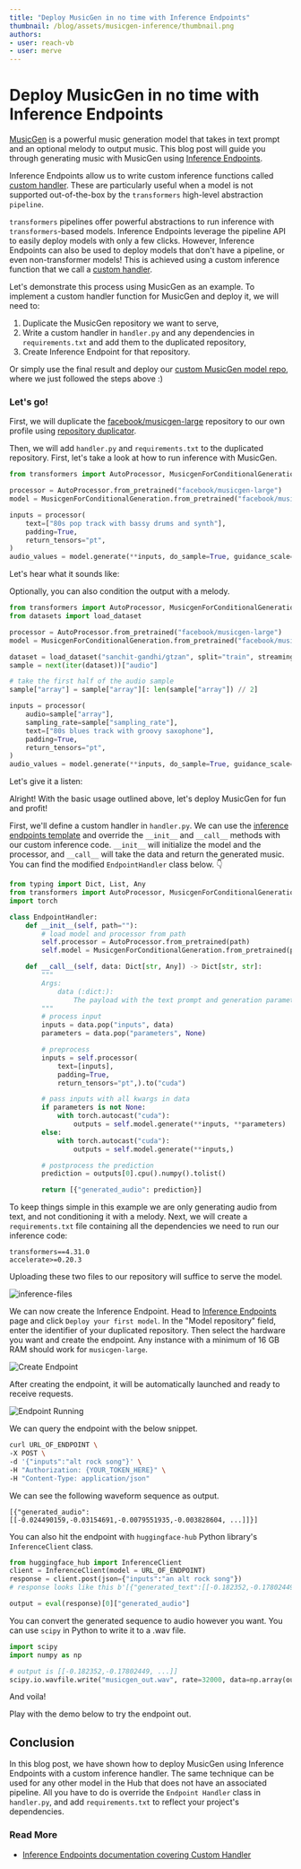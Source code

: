 ```yaml
---
title: "Deploy MusicGen in no time with Inference Endpoints" 
thumbnail: /blog/assets/musicgen-inference/thumbnail.png
authors:
- user: reach-vb 
- user: merve
---
```


<h1> Deploy MusicGen in no time with Inference Endpoints </h1>

<!-- {blog_metadata} -->
<!-- {authors} -->

[MusicGen](https://huggingface.co/docs/transformers/main/en/model_doc/musicgen) is a powerful music generation model that takes in text prompt and an optional melody to output music. This blog post will guide you through generating music with MusicGen using [Inference Endpoints](https://huggingface.co/inference-endpoints). 

Inference Endpoints allow us to write custom inference functions called [custom handler](https://huggingface.co/docs/inference-endpoints/guides/custom_handler). These are particularly useful when a model is not supported out-of-the-box by the `transformers` high-level abstraction `pipeline`.

`transformers` pipelines offer powerful abstractions to run inference with `transformers`-based models. Inference Endpoints leverage the pipeline API to easily deploy models with only a few clicks. However, Inference Endpoints can also be used to deploy models that don't have a pipeline, or even non-transformer models! This is achieved using a custom inference function that we call a [custom handler](https://huggingface.co/docs/inference-endpoints/guides/custom_handler).

Let's demonstrate this process using MusicGen as an example. To implement a custom handler function for MusicGen and deploy it, we will need to:

1. Duplicate the MusicGen repository we want to serve,
2. Write a custom handler in `handler.py` and any dependencies in `requirements.txt` and add them to the duplicated repository,
3. Create Inference Endpoint for that repository.

Or simply use the final result and deploy our [custom MusicGen model repo](https://huggingface.co/reach-vb/musicgen-large-fp16-endpoint), where we just followed the steps above :)

### Let's go!

First, we will duplicate the [facebook/musicgen-large](https://huggingface.co/facebook/musicgen-large) repository to our own profile using [repository duplicator](https://huggingface.co/spaces/huggingface-projects/repo_duplicator).

Then, we will add `handler.py` and `requirements.txt` to the duplicated repository.
First, let's take a look at how to run inference with MusicGen.

```python
from transformers import AutoProcessor, MusicgenForConditionalGeneration

processor = AutoProcessor.from_pretrained("facebook/musicgen-large")
model = MusicgenForConditionalGeneration.from_pretrained("facebook/musicgen-large")

inputs = processor(
    text=["80s pop track with bassy drums and synth"],
    padding=True,
    return_tensors="pt",
)
audio_values = model.generate(**inputs, do_sample=True, guidance_scale=3, max_new_tokens=256)
```

Let's hear what it sounds like:

<audio>
<source src="https://huggingface.co/datasets/huggingface/documentation-images/blob/main/blog/ie_musicgen/musicgen_out.wav" type="audio/wav"> 
Your browser does not support the audio element. 
</audio> 

Optionally, you can also condition the output with a melody. 

```python
from transformers import AutoProcessor, MusicgenForConditionalGeneration
from datasets import load_dataset

processor = AutoProcessor.from_pretrained("facebook/musicgen-large")
model = MusicgenForConditionalGeneration.from_pretrained("facebook/musicgen-large")

dataset = load_dataset("sanchit-gandhi/gtzan", split="train", streaming=True)
sample = next(iter(dataset))["audio"]

# take the first half of the audio sample
sample["array"] = sample["array"][: len(sample["array"]) // 2]

inputs = processor(
    audio=sample["array"],
    sampling_rate=sample["sampling_rate"],
    text=["80s blues track with groovy saxophone"],
    padding=True,
    return_tensors="pt",
)
audio_values = model.generate(**inputs, do_sample=True, guidance_scale=3, max_new_tokens=256)
```

Let's give it a listen:

<audio>
<source src="https://huggingface.co/datasets/huggingface/documentation-images/blob/main/blog/ie_musicgen/musicgen_out_melody.wav" type="audio/wav"> 
Your browser does not support the audio element. 
</audio> 

Alright! With the basic usage outlined above, let's deploy MusicGen for fun and profit!

First, we'll define a custom handler in `handler.py`. We can use the [inference endpoints template](https://huggingface.co/docs/inference-endpoints/guides/custom_handler#3-customize-endpointhandler) and override the `__init__` and `__call__` methods with our custom inference code. `__init__` will initialize the model and the processor, and `__call__` will take the data and return the generated music. You can find the modified `EndpointHandler` class below. 👇 

```python
from typing import Dict, List, Any
from transformers import AutoProcessor, MusicgenForConditionalGeneration
import torch

class EndpointHandler:
    def __init__(self, path=""):
        # load model and processor from path
        self.processor = AutoProcessor.from_pretrained(path)
        self.model = MusicgenForConditionalGeneration.from_pretrained(path, torch_dtype=torch.float16).to("cuda")

    def __call__(self, data: Dict[str, Any]) -> Dict[str, str]:
        """
        Args:
            data (:dict:):
                The payload with the text prompt and generation parameters.
        """
        # process input
        inputs = data.pop("inputs", data)
        parameters = data.pop("parameters", None)

        # preprocess
        inputs = self.processor(
            text=[inputs],
            padding=True,
            return_tensors="pt",).to("cuda")

        # pass inputs with all kwargs in data
        if parameters is not None:
            with torch.autocast("cuda"):
                outputs = self.model.generate(**inputs, **parameters)
        else:
            with torch.autocast("cuda"):
                outputs = self.model.generate(**inputs,)

        # postprocess the prediction
        prediction = outputs[0].cpu().numpy().tolist()

        return [{"generated_audio": prediction}]
```

To keep things simple in this example we are only generating audio from text, and not conditioning it with a melody.
Next, we will create a `requirements.txt` file containing all the dependencies we need to run our inference code:

```
transformers==4.31.0
accelerate>=0.20.3
```

Uploading these two files to our repository will suffice to serve the model.

![inference-files](https://huggingface.co/datasets/huggingface/documentation-images/resolve/main/blog/ie_musicgen/files.png)

We can now create the Inference Endpoint. Head to [Inference Endpoints](https://huggingface.co/inference-endpoints) page and click `Deploy your first model`. In the "Model repository" field, enter the identifier of your duplicated repository. Then select the hardware you want and create the endpoint. Any instance with a minimum of 16 GB RAM should work for `musicgen-large`.

![Create Endpoint](https://huggingface.co/datasets/huggingface/documentation-images/resolve/main/blog/ie_musicgen/create_endpoint.png)

After creating the endpoint, it will be automatically launched and ready to receive requests.

![Endpoint Running](https://huggingface.co/datasets/huggingface/documentation-images/resolve/main/blog/ie_musicgen/endpoint_running.png)

We can query the endpoint with the below snippet.

```bash
curl URL_OF_ENDPOINT \
-X POST \
-d '{"inputs":"alt rock song"}' \
-H "Authorization: {YOUR_TOKEN_HERE}" \
-H "Content-Type: application/json"
```

We can see the following waveform sequence as output.
```
[{"generated_audio":[[-0.024490159,-0.03154691,-0.0079551935,-0.003828604, ...]]}]
```

You can also hit the endpoint with `huggingface-hub` Python library's `InferenceClient` class.

```python
from huggingface_hub import InferenceClient
client = InferenceClient(model = URL_OF_ENDPOINT)
response = client.post(json={"inputs":"an alt rock song"})
# response looks like this b'[{"generated_text":[[-0.182352,-0.17802449, ...]]}]

output = eval(response)[0]["generated_audio"]
```

You can convert the generated sequence to audio however you want. You can use `scipy` in Python to write it to a .wav file. 

```python
import scipy
import numpy as np

# output is [[-0.182352,-0.17802449, ...]]
scipy.io.wavfile.write("musicgen_out.wav", rate=32000, data=np.array(output[0]))
```

And voila! 

Play with the demo below to try the endpoint out.

<gradio-app theme_mode="light" space="merve/MusicGen"></gradio-app>


## Conclusion

In this blog post, we have shown how to deploy MusicGen using Inference Endpoints with a custom inference handler. The same technique can be used for any other model in the Hub that does not have an associated pipeline. All you have to do is override the `Endpoint Handler` class in `handler.py`, and add `requirements.txt` to reflect your project's dependencies. 

### Read More
- [Inference Endpoints documentation covering Custom Handler](https://huggingface.co/docs/inference-endpoints/guides/custom_handler)
